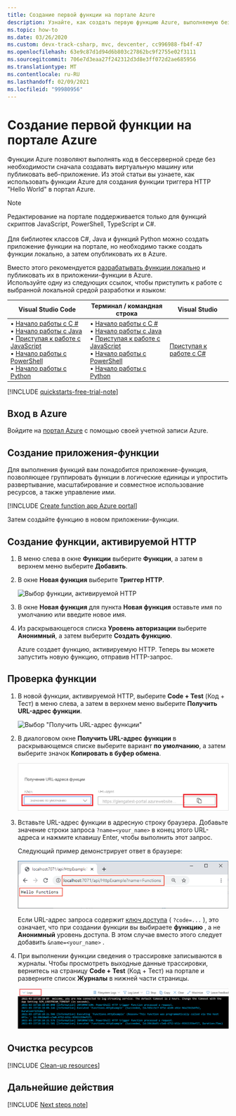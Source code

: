 ```yaml
---
title: Создание первой функции на портале Azure
description: Узнайте, как создать первую функцию Azure, выполняемую без сервера, с помощью портала Azure.
ms.topic: how-to
ms.date: 03/26/2020
ms.custom: devx-track-csharp, mvc, devcenter, cc996988-fb4f-47
ms.openlocfilehash: 63e9c87d1d94d6b803c27862bc9f2755e02f3111
ms.sourcegitcommit: 706e7d3eaa27f242312d3d8e3ff072d2ae685956
ms.translationtype: MT
ms.contentlocale: ru-RU
ms.lasthandoff: 02/09/2021
ms.locfileid: "99980956"
---
```

# <a name="create-your-first-function-in-the-azure-portal"></a>Создание первой функции на портале Azure

Функции Azure позволяют выполнять код в бессерверной среде без необходимости сначала создавать виртуальную машину или публиковать веб-приложение. Из этой статьи вы узнаете, как использовать функции Azure для создания функции триггера HTTP "Hello World" в портал Azure.

>[!NOTE]
>Редактирование на портале поддерживается только для функций скриптов JavaScript, PowerShell, TypeScript и C#.<br><br>Для библиотек классов C#, Java и функций Python можно создать приложение функции на портале, но необходимо также создать функции локально, а затем опубликовать их в Azure. 

Вместо этого рекомендуется [разрабатывать функции локально](functions-develop-local.md) и публиковать их в приложении-функции в Azure.  
Используйте одну из следующих ссылок, чтобы приступить к работе с выбранной локальной средой разработки и языком:

| Visual Studio Code | Терминал / командная строка | Visual Studio |
| --- | --- | --- |
|  &bull;&nbsp;[Начало работы с C #](./create-first-function-vs-code-csharp.md)<br/>&bull;&nbsp;[Начало работы с Java](./create-first-function-vs-code-java.md)<br/>&bull;&nbsp;[Приступая к работе с JavaScript](./create-first-function-vs-code-node.md)<br/>&bull;&nbsp;[Начало работы с PowerShell](./create-first-function-vs-code-powershell.md)<br/>&bull;&nbsp;[Начало работы с Python](./create-first-function-vs-code-python.md) |&bull;&nbsp;[Начало работы с C #](./create-first-function-cli-csharp.md)<br/>&bull;&nbsp;[Начало работы с Java](./create-first-function-cli-java.md)<br/>&bull;&nbsp;[Приступая к работе с JavaScript](./create-first-function-cli-node.md)<br/>&bull;&nbsp;[Начало работы с PowerShell](./create-first-function-cli-powershell.md)<br/>&bull;&nbsp;[Начало работы с Python](./create-first-function-cli-python.md) | [Приступая к работе с C#](functions-create-your-first-function-visual-studio.md) |

[!INCLUDE [quickstarts-free-trial-note](../../includes/quickstarts-free-trial-note.md)]

## <a name="sign-in-to-azure"></a>Вход в Azure

Войдите на [портал Azure](https://portal.azure.com) с помощью своей учетной записи Azure.

## <a name="create-a-function-app"></a>Создание приложения-функции

Для выполнения функций вам понадобится приложение-функция, позволяющее группировать функции в логические единицы и упростить развертывание, масштабирование и совместное использование ресурсов, а также управление ими.

[!INCLUDE [Create function app Azure portal](../../includes/functions-create-function-app-portal.md)]

Затем создайте функцию в новом приложении-функции.

## <a name="create-an-http-trigger-function"></a><a name="create-function"></a>Создание функции, активируемой HTTP

1. В меню слева в окне **Функции** выберите **Функции**, а затем в верхнем меню выберите **Добавить**. 
 
1. В окне **Новая функция** выберите **Триггер HTTP**.

    ![Выбор функции, активируемой HTTP](./media/functions-create-first-azure-function/function-app-select-http-trigger.png)

1. В окне **Новая функция** для пункта **Новая функция** оставьте имя по умолчанию или введите новое имя. 

1. Из раскрывающегося списка **Уровень авторизации** выберите **Анонимный**, а затем выберите **Создать функцию**.

    Azure создает функцию, активируемую HTTP. Теперь вы можете запустить новую функцию, отправив HTTP-запрос.

## <a name="test-the-function"></a>Проверка функции

1. В новой функции, активируемой HTTP, выберите **Code + Test** (Код + Тест) в меню слева, а затем в верхнем меню выберите **Получить URL-адрес функции**.

    ![Выбор "Получить URL-адрес функции"](./media/functions-create-first-azure-function/function-app-select-get-function-url.png)

1. В диалоговом окне **Получить URL-адрес функции** в раскрывающемся списке выберите вариант **по умолчанию**, а затем выберите значок **Копировать в буфер обмена**. 

    ![Копирование URL-адреса функции с портала Azure](./media/functions-create-first-azure-function/function-app-develop-tab-testing.png)

1. Вставьте URL-адрес функции в адресную строку браузера. Добавьте значение строки запроса `?name=<your_name>` в конец этого URL-адреса и нажмите клавишу Enter, чтобы выполнить этот запрос. 

    Следующий пример демонстрирует ответ в браузере:

    ![Ответ функции в браузере.](./media/functions-create-first-azure-function/function-app-browser-testing.png)

    Если URL-адрес запроса содержит [ключ доступа](functions-bindings-http-webhook-trigger.md#authorization-keys) ( `?code=...` ), это означает, что при создании функции вы выбираете **функцию** , а не **Анонимный** уровень доступа. В этом случае вместо этого следует добавить `&name=<your_name>` .

1. При выполнении функции сведения о трассировке записываются в журналы. Чтобы просмотреть выходные данные трассировки, вернитесь на страницу **Code + Test** (Код + Тест) на портале и разверните список **Журналы** в нижней части страницы.

   ![Средство просмотра журналов Функций на портале Azure.](./media/functions-create-first-azure-function/function-view-logs.png)

## <a name="clean-up-resources"></a>Очистка ресурсов

[!INCLUDE [Clean-up resources](../../includes/functions-quickstart-cleanup.md)]

## <a name="next-steps"></a>Дальнейшие действия

[!INCLUDE [Next steps note](../../includes/functions-quickstart-next-steps.md)]
